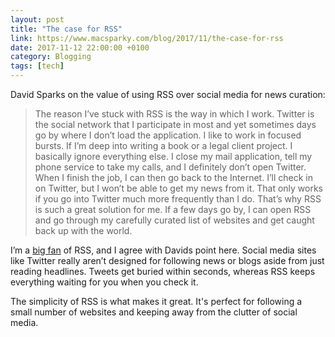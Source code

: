```yaml
---
layout: post
title: "The case for RSS"
link: https://www.macsparky.com/blog/2017/11/the-case-for-rss
date: 2017-11-12 22:00:00 +0100
category: Blogging
tags: [tech]
---
```


David Sparks on the value of using RSS over social media for news curation:

>The reason I’ve stuck with RSS is the way in which I work. Twitter is the social network that I participate in most and yet sometimes days go by where I don’t load the application. I like to work in focused bursts. If I’m deep into writing a book or a legal client project. I basically ignore everything else. I close my mail application, tell my phone service to take my calls, and I definitely don’t open Twitter. When I finish the job, I can then go back to the Internet. I’ll check in on Twitter, but I won’t be able to get my news from it. That only works if you go into Twitter much more frequently than I do. That’s why RSS is such a great solution for me. If a few days go by, I can open RSS and go through my carefully curated list of websites and get caught back up with the world.

I’m a [big fan][colmiorss] of RSS, and I agree with Davids point here. Social media sites like Twitter really aren’t designed for following news or blogs aside from just reading headlines. Tweets get buried within seconds, whereas RSS keeps everything waiting for you when you check it. 

The simplicity of RSS is what makes it great. It's perfect for following a small number of websites and keeping away from the clutter of social media. 

[colmiorss]: http://colm.io/2015/12/28/discovering-rss/
